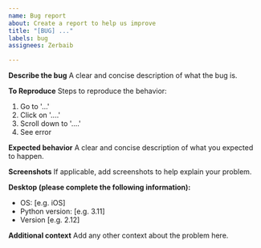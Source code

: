 ```yaml
---
name: Bug report
about: Create a report to help us improve
title: "[BUG] ..."
labels: bug
assignees: Zerbaib

---
```


**Describe the bug**
A clear and concise description of what the bug is.

**To Reproduce**
Steps to reproduce the behavior:
1. Go to '...'
2. Click on '....'
3. Scroll down to '....'
4. See error

**Expected behavior**
A clear and concise description of what you expected to happen.

**Screenshots**
If applicable, add screenshots to help explain your problem.

**Desktop (please complete the following information):**
 - OS: [e.g. iOS]
- Python version: [e.g. 3.11]
 - Version [e.g. 2.12]

**Additional context**
Add any other context about the problem here.
